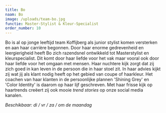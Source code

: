 ```yaml
---
title: Bo
naam: Bo
image: /uploads/team-bo.jpg
functie: Master-Stylist & Kleur-Specialist
order_number: 10
---
```


Bo is al op jonge leeftijd team Koffijberg als junior stylist komen versterken en aan haar carri&egrave;re begonnen. Door haar enorme gedrevenheid en leergierigheid heeft Bo zich razendsnel ontwikkeld tot Masterstylist en kleurspecialist. Dit komt door haar liefde voor het vak maar vooral ook door haar liefde voor het omgaan met mensen. Haar nuchtere kijk zorgt dat zij zich goed in kan leven in de persoon die in haar stoel zit. In haar advies kijkt zij wat jij als klant nodig heeft op het gebied van coupe of haarkleur. Het coachen van haar klanten in de persoonlijke plannen 'Shining Grey' en 'Color Identity' is daarom op haar lijf geschreven. Met haar frisse kijk op haartrends creëert zij ook mooie *trend stories* op onze social media kanalen.

*Beschikbaar: di / vr / za / om de maandag*
